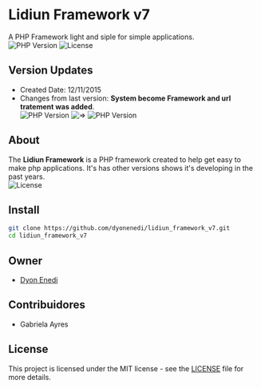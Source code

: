 # Lidiun Framework v7
A PHP Framework light and siple for simple applications.  
![PHP Version](https://img.shields.io/badge/PHP-7.3-blue)
![License](https://img.shields.io/badge/license-MIT-green)

## Version Updates 
- Created Date: 12/11/2015  
- Changes from last version: 
**System become Framework and url tratement was added**.  
![PHP Version](https://img.shields.io/badge/Lidiun--V6-red) ![=>](https://img.shields.io/badge/%3D%3E-gray) ![PHP Version](https://img.shields.io/badge/Lidiun--V7-green)

## About
The **Lidiun Framework** is a PHP framework created to 
help get easy to make php applications. It's has other versions shows it's developing in the past years.  
![License](https://img.shields.io/badge/Origin-Brazil-green)

## Install
```bash
git clone https://github.com/dyonenedi/lidiun_framework_v7.git
cd lidiun_framework_v7
```

## Owner
- [Dyon Enedi](https://github.com/dyonenedi)

## Contribuidores
- Gabriela Ayres

## License
This project is licensed under the MIT license - see the [LICENSE](LICENSE) file for more details.


